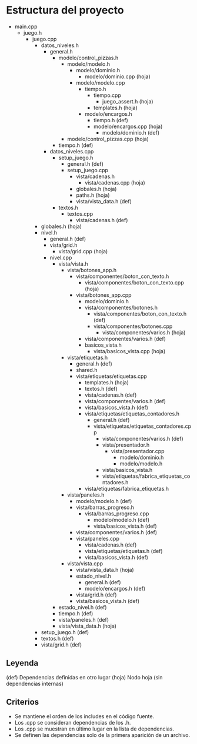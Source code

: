 # Estructura del proyecto

- main.cpp
    - juego.h
        - juego.cpp
            - datos_niveles.h
                - general.h
                    - modelo/control_pizzas.h
                        - modelo/modelo.h
                            - modelo/dominio.h
                                - modelo/dominio.cpp (hoja)
                            - modelo/modelo.cpp
                                - tiempo.h
                                    - tiempo.cpp
                                        - juego_assert.h (hoja)
                                    - templates.h (hoja)
                                - modelo/encargos.h
                                    - tiempo.h (def)
                                    - modelo/encargos.cpp (hoja)
                                        - modelo/dominio.h (def)
                        - modelo/control_pizzas.cpp (hoja)
                    - tiempo.h (def)
                - datos_niveles.cpp
                    - setup_juego.h
                        - general.h (def)
                        - setup_juego.cpp
                            - vista/cadenas.h
                                - vista/cadenas.cpp (hoja)
                            - globales.h (hoja)
                            - paths.h (hoja)
                            - vista/vista_data.h (def)
                    - textos.h
                        - textos.cpp
                            - vista/cadenas.h (def)
            - globales.h (hoja)
            - nivel.h
                - general.h (def)
                - vista/grid.h
                    - vista/grid.cpp (hoja)
                - nivel.cpp
                    - vista/vista.h
                        - vista/botones_app.h
                            - vista/componentes/boton_con_texto.h
                                - vista/componentes/boton_con_texto.cpp (hoja)
                            - vista/botones_app.cpp
                                - modelo/dominio.h
                                - vista/componentes/botones.h
                                    - vista/componentes/boton_con_texto.h (def)
                                    - vista/componentes/botones.cpp
                                        - vista/componentes/varios.h (hoja)
                                - vista/componentes/varios.h (def)
                                - basicos_vista.h
                                    - vista/basicos_vista.cpp (hoja)
                        - vista/etiquetas.h
                            - general.h (def)
                            - shared.h
                            - vista/etiquetas/etiquetas.cpp
                                - templates.h (hoja)
                                - textos.h (def)
                                - vista/cadenas.h (def)
                                - vista/componentes/varios.h (def)
                                - vista/basicos_vista.h (def)
                                - vista/etiquetas/etiquetas_contadores.h
                                    - general.h (def)
                                    - vista/etiquetas/etiquetas_contadores.cpp
                                        - vista/componentes/varios.h (def)
                                        - vista/presentador.h
                                            - vista/presentador.cpp
                                                - modelo/dominio.h
                                                - modelo/modelo.h
                                        - vista/basicos_vista.h
                                        - vista/etiquetas/fabrica_etiquetas_contadores.h
                                - vista/etiquetas/fabrica_etiquetas.h
                        - vista/paneles.h
                            - modelo/modelo.h (def)
                            - vista/barras_progreso.h
                                - vista/barras_progreso.cpp
                                    - modelo/modelo.h (def)
                                    - vista/basicos_vista.h (def)
                            - vista/componentes/varios.h (def)
                            - vista/paneles.cpp
                                - vista/cadenas.h (def)
                                - vista/etiquetas/etiquetas.h (def)
                                - vista/basicos_vista.h (def)
                        - vista/vista.cpp
                            - vista/vista_data.h (hoja)
                            - estado_nivel.h
                                - general.h (def)
                                - modelo/encargos.h (def)
                            - vista/grid.h (def)
                            - vista/basicos_vista.h (def)
                    - estado_nivel.h (def)
                    - tiempo.h (def)
                    - vista/paneles.h (def)
                    - vista/vista_data.h (hoja)
            - setup_juego.h (def)
            - textos.h (def)
            - vista/grid.h (def)

## Leyenda
(def) Dependencias definidas en otro lugar
(hoja) Nodo hoja (sin dependencias internas)

## Criterios
- Se mantiene el orden de los includes en el código fuente.
- Los .cpp se consideran dependencias de los .h.
- Los .cpp se muestran en último lugar en la lista de dependencias.
- Se definen las dependencias solo de la primera aparición de un archivo.
